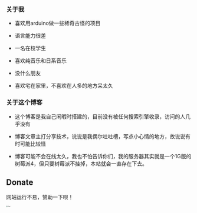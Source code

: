 ### 关于我

- 喜欢用arduino做一些稀奇古怪的项目

- 语言能力很差

- 一名在校学生

- 喜欢纯音乐和日系音乐

- 没什么朋友

- 喜欢宅在家里，不喜欢在人多的地方呆太久

  

### 关于这个博客

- 这个博客是我自己闲暇时搭建的，目前没有被任何搜索引擎收录，访问的人几乎没有

- 博客文章主打分享技术，说说是我偶尔吐吐槽，写点小心情的地方，故说说有时可能比较怪

- 博客可能不会在线太久，我也不怕告诉你们，我的服务器其实就是一个1G版的树莓派4，但只要树莓派不挂掉，本站就会一直存在下去。

  

## Donate

网站运行不易，赞助一下呗！

<img src="http://liuchengblog.top/wp-content/uploads/2020/04/微信图片_20200330165300-2.png" alt="chat" style="zoom:25%;" />

